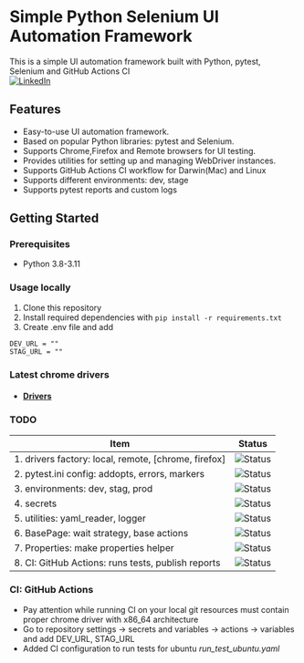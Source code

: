 # Simple Python Selenium UI Automation Framework

This is a simple UI automation framework built with Python, pytest, Selenium and GitHub Actions CI
<br>
[![LinkedIn](https://img.shields.io/badge/LinkedIn-Connect-blue)](https://www.linkedin.com/in/dmytro-berezovskyi/)



## Features

- Easy-to-use UI automation framework.
- Based on popular Python libraries: pytest and Selenium.
- Supports Chrome,Firefox and Remote browsers for UI testing.
- Provides utilities for setting up and managing WebDriver instances.
- Supports GitHub Actions CI workflow for Darwin(Mac) and Linux
- Supports different environments: dev, stage
- Supports pytest reports and custom logs

## Getting Started

### Prerequisites

- Python 3.8-3.11

### Usage locally

1. Clone this repository
2. Install required dependencies with
```pip install -r requirements.txt```
3. Create .env file and add 
```
DEV_URL = ""
STAG_URL = ""
```
### Latest chrome drivers
- #### [Drivers](https://googlechromelabs.github.io/chrome-for-testing/#stable)


### TODO

| Item                                                 | Status                                                   |
|------------------------------------------------------|----------------------------------------------------------|
| 1. drivers factory: local, remote, [chrome, firefox] | ![Status](https://img.shields.io/badge/DONE-brightgreen)      |
| 2. pytest.ini config: addopts, errors, markers       | ![Status](https://img.shields.io/badge/DONE-brightgreen)      |
| 3. environments: dev, stag, prod                     | ![Status](https://img.shields.io/badge/DONE-brightgreen)      |
| 4. secrets                                           | ![Status](https://img.shields.io/badge/TODO-yellow)      |
| 5. utilities: yaml_reader, logger                    | ![Status](https://img.shields.io/badge/DONE-brightgreen)      |
| 6. BasePage: wait strategy, base actions             | ![Status](https://img.shields.io/badge/DONE-brightgreen) |
| 7. Properties: make properties helper                | ![Status](https://img.shields.io/badge/DONE-brightgreen) |
| 8. CI: GitHub Actions: runs tests, publish reports   | ![Status](https://img.shields.io/badge/DONE-brightgreen)      |

### CI: GitHub Actions
 - Pay attention while running CI on your local git resources must contain proper chrome driver with x86_64 architecture
 - Go to repository settings -> secrets and variables -> actions -> variables and add DEV_URL, STAG_URL
 - Added CI configuration to run tests for ubuntu *run_test_ubuntu.yaml*
 